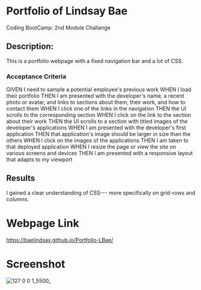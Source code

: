 # Portfolio of Lindsay Bae
Coding BootCamp: 2nd Module Challange

## Description:
This is a portfolio webpage with a fixed navigation bar and a lot of CSS.

### Acceptance Criteria
GIVEN I need to sample a potential employee's previous work
WHEN I load their portfolio
THEN I am presented with the developer's name, a recent photo or avatar, and links to sections about them, their work, and how to contact them
WHEN I click one of the links in the navigation
THEN the UI scrolls to the corresponding section
WHEN I click on the link to the section about their work
THEN the UI scrolls to a section with titled images of the developer's applications
WHEN I am presented with the developer's first application
THEN that application's image should be larger in size than the others
WHEN I click on the images of the applications
THEN I am taken to that deployed application
WHEN I resize the page or view the site on various screens and devices
THEN I am presented with a responsive layout that adapts to my viewport

## Results
I gained a clear understanding of CSS--- more specifically on grid-rows and columns. 

# Webpage Link
https://baelindsay.github.io/Portfolio-LBae/

# Screenshot
![127 0 0 1_5500_](https://user-images.githubusercontent.com/109304038/194036337-9d7b5102-590a-4de3-9f5a-f3cb6806b060.png)
